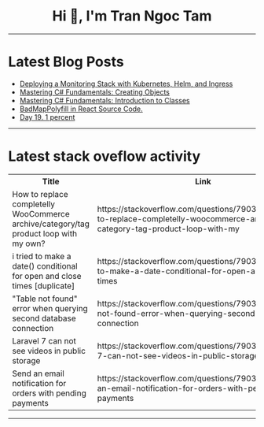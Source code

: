 <h1 align="center">Hi 👋, I'm Tran Ngoc Tam</h1>

---

# Latest Blog Posts 
<!-- BLOG-POST-LIST:START -->
- [Deploying a Monitoring Stack with Kubernetes, Helm, and Ingress](https://dev.to/seewhy/deploying-a-monitoring-stack-with-kubernetes-helm-and-ingress-cp5)
- [Mastering C# Fundamentals: Creating Objects](https://dev.to/moh_moh701/mastering-c-fundamentals-creating-objects-p1m)
- [Mastering C# Fundamentals: Introduction to Classes](https://dev.to/moh_moh701/mastering-c-fundamentals-introduction-to-classes-o4p)
- [BadMapPolyfill in React Source Code.](https://dev.to/thinkthroo/badmappolyfill-in-react-source-code-4dnd)
- [Day 19. 1 percent](https://dev.to/kiolk/day-19-1-percent-5ek9)
<!-- BLOG-POST-LIST:END -->

---

# Latest stack oveflow activity
<table>
  <tr><th>Title</th><th>Link</th></tr>
  <!-- STACKOVERFLOW:START --><tr><td>How to replace completelly WooCommerce archive/category/tag product loop with my own?</td><td>https://stackoverflow.com/questions/79035159/how-to-replace-completelly-woocommerce-archive-category-tag-product-loop-with-my</td></tr><tr><td>i tried to make a date&lpar;&rpar; conditional for open and close times [duplicate]</td><td>https://stackoverflow.com/questions/79035087/i-tried-to-make-a-date-conditional-for-open-and-close-times</td></tr><tr><td>&quot;Table not found&quot; error when querying second database connection</td><td>https://stackoverflow.com/questions/79035011/table-not-found-error-when-querying-second-database-connection</td></tr><tr><td>Laravel 7 can not see videos in public storage</td><td>https://stackoverflow.com/questions/79034967/laravel-7-can-not-see-videos-in-public-storage</td></tr><tr><td>Send an email notification for orders with pending payments</td><td>https://stackoverflow.com/questions/79034961/send-an-email-notification-for-orders-with-pending-payments</td></tr><!-- STACKOVERFLOW:END -->
</table>

---


